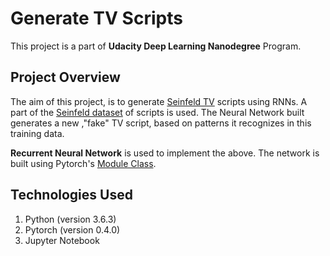# Generate TV Scripts 
This project is a part of **Udacity Deep Learning Nanodegree** Program.

## Project Overview
The aim of this project, is to generate [Seinfeld TV](https://en.wikipedia.org/wiki/Seinfeld) scripts using RNNs. A part of the [Seinfeld dataset](https://www.kaggle.com/thec03u5/seinfeld-chronicles#scripts.csv) of scripts is used. The Neural Network built generates a new ,"fake" TV script, based on patterns it recognizes in this training data.

 **Recurrent Neural Network** is used to implement the above. The network is built using Pytorch's [Module Class](https://pytorch.org/docs/master/nn.html#torch.nn.Module).

  ## Technologies Used
 
 1. Python (version 3.6.3)
 2. Pytorch (version 0.4.0)
 3. Jupyter Notebook

